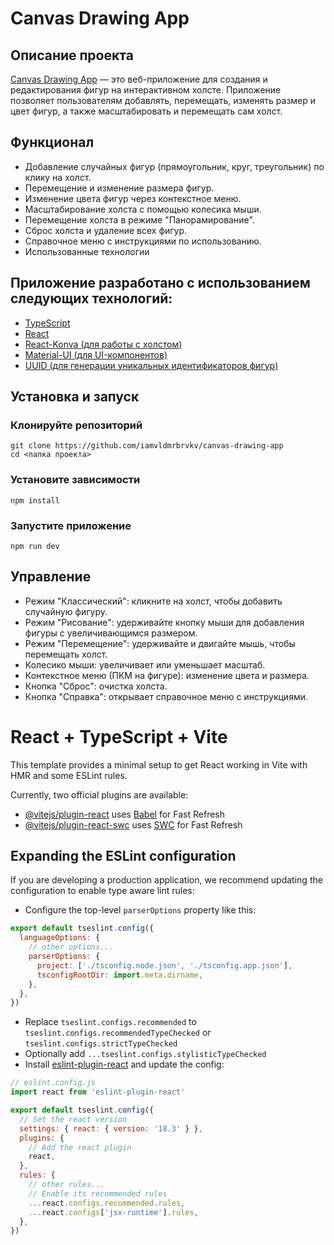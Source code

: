 # Canvas Drawing App

## Описание проекта

[Canvas Drawing App](https://zesty-chebakia-2069ac.netlify.app/) — это веб-приложение для создания и редактирования фигур на интерактивном холсте. Приложение позволяет пользователям добавлять, перемещать, изменять размер и цвет фигур, а также масштабировать и перемещать сам холст.

## Функционал

- Добавление случайных фигур (прямоугольник, круг, треугольник) по клику на холст.
- Перемещение и изменение размера фигур.
- Изменение цвета фигур через контекстное меню.
- Масштабирование холста с помощью колесика мыши.
- Перемещение холста в режиме "Панорамирование".
- Сброс холста и удаление всех фигур.
- Справочное меню с инструкциями по использованию.
- Использованные технологии

## Приложение разработано с использованием следующих технологий:

- [TypeScript](https://www.typescriptlang.org/)
- [React](https://react.dev/)
- [React-Konva (для работы с холстом)](https://konvajs.org/docs/react/)
- [Material-UI (для UI-компонентов)](https://mui.com/)
- [UUID (для генерации уникальных идентификаторов фигур)](https://www.npmjs.com/package/uuid)


## Установка и запуск

### Клонируйте репозиторий
`git clone https://github.com/iamvldmrbrvkv/canvas-drawing-app`  
`cd <папка проекта>`

### Установите зависимости
`npm install`

### Запустите приложение
`npm run dev`

## Управление

- Режим "Классический": кликните на холст, чтобы добавить случайную фигуру.
- Режим "Рисование": удерживайте кнопку мыши для добавления фигуры с увеличивающимся размером.
- Режим "Перемещение": удерживайте и двигайте мышь, чтобы перемещать холст.
- Колесико мыши: увеличивает или уменьшает масштаб.
- Контекстное меню (ПКМ на фигуре): изменение цвета и размера.
- Кнопка "Сброс": очистка холста.
- Кнопка "Справка": открывает справочное меню с инструкциями.

# React + TypeScript + Vite

This template provides a minimal setup to get React working in Vite with HMR and some ESLint rules.

Currently, two official plugins are available:

- [@vitejs/plugin-react](https://github.com/vitejs/vite-plugin-react/blob/main/packages/plugin-react/README.md) uses [Babel](https://babeljs.io/) for Fast Refresh
- [@vitejs/plugin-react-swc](https://github.com/vitejs/vite-plugin-react-swc) uses [SWC](https://swc.rs/) for Fast Refresh

## Expanding the ESLint configuration

If you are developing a production application, we recommend updating the configuration to enable type aware lint rules:

- Configure the top-level `parserOptions` property like this:

```js
export default tseslint.config({
  languageOptions: {
    // other options...
    parserOptions: {
      project: ['./tsconfig.node.json', './tsconfig.app.json'],
      tsconfigRootDir: import.meta.dirname,
    },
  },
})
```

- Replace `tseslint.configs.recommended` to `tseslint.configs.recommendedTypeChecked` or `tseslint.configs.strictTypeChecked`
- Optionally add `...tseslint.configs.stylisticTypeChecked`
- Install [eslint-plugin-react](https://github.com/jsx-eslint/eslint-plugin-react) and update the config:

```js
// eslint.config.js
import react from 'eslint-plugin-react'

export default tseslint.config({
  // Set the react version
  settings: { react: { version: '18.3' } },
  plugins: {
    // Add the react plugin
    react,
  },
  rules: {
    // other rules...
    // Enable its recommended rules
    ...react.configs.recommended.rules,
    ...react.configs['jsx-runtime'].rules,
  },
})
```
